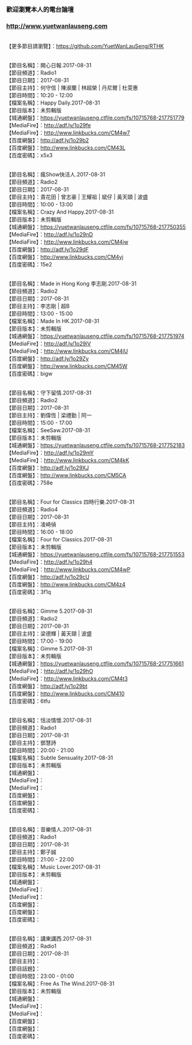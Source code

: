 ### 歡迎瀏覽本人的電台論壇
### http://www.yuetwanlauseng.com

<br>【更多節目請瀏覽】：https://github.com/YuetWanLauSeng/RTHK

<br>【節目名稱】：開心日報.2017-08-31
<br>【節目頻道】：Radio1
<br>【節目日期】：2017-08-31
<br>【節目主持】：何守信 | 陳淑蘭 | 林超榮 | 丹尼爾 | 杜雯惠
<br>【節目時間】：10:20 - 12:00
<br>【檔案名稱】：Happy Daily.2017-08-31
<br>【節目版本】：未剪輯版
<br>【城通網盤】：https://yuetwanlauseng.ctfile.com/fs/10715768-217751779
<br>【MediaFire】：http://adf.ly/1o29fe
<br>【MediaFire】：http://www.linkbucks.com/CM4w7
<br>【百度網盤】：http://adf.ly/1o29b2
<br>【百度網盤】：http://www.linkbucks.com/CM43L
<br>【百度密碼】：x5x3

<br>【節目名稱】：瘋Show快活人.2017-08-31
<br>【節目頻道】：Radio2
<br>【節目日期】：2017-08-31
<br>【節目主持】：貴花田 | 曾志豪 | 王耀祖 | 斌仔 | 黃天頤 | 波盛
<br>【節目時間】：10:00 - 13:00
<br>【檔案名稱】：Crazy And Happy.2017-08-31
<br>【節目版本】：未剪輯版
<br>【城通網盤】：https://yuetwanlauseng.ctfile.com/fs/10715768-217750355
<br>【MediaFire】：http://adf.ly/1o29nD
<br>【MediaFire】：http://www.linkbucks.com/CM4jw
<br>【百度網盤】：http://adf.ly/1o29dF
<br>【百度網盤】：http://www.linkbucks.com/CM4yj
<br>【百度密碼】：15e2

<br>【節目名稱】：Made in Hong Kong 李志剛.2017-08-31
<br>【節目頻道】：Radio2
<br>【節目日期】：2017-08-31
<br>【節目主持】：李志剛 | 超B
<br>【節目時間】：13:00 - 15:00
<br>【檔案名稱】：Made In HK.2017-08-31
<br>【節目版本】：未剪輯版
<br>【城通網盤】：https://yuetwanlauseng.ctfile.com/fs/10715768-217751974
<br>【MediaFire】：http://adf.ly/1o29iV
<br>【MediaFire】：http://www.linkbucks.com/CM4lU
<br>【百度網盤】：http://adf.ly/1o29Zy
<br>【百度網盤】：http://www.linkbucks.com/CM45W
<br>【百度密碼】：bigw

<br>【節目名稱】：守下留情.2017-08-31
<br>【節目頻道】：Radio2
<br>【節目日期】：2017-08-31
<br>【節目主持】：劉偉恆 | 梁禮勤 | 阿一
<br>【節目時間】：15:00 - 17:00
<br>【檔案名稱】：SeeSaw.2017-08-31
<br>【節目版本】：未剪輯版
<br>【城通網盤】：https://yuetwanlauseng.ctfile.com/fs/10715768-217752183
<br>【MediaFire】：http://adf.ly/1o29mY
<br>【MediaFire】：http://www.linkbucks.com/CM4kK
<br>【百度網盤】：http://adf.ly/1o29XJ
<br>【百度網盤】：http://www.linkbucks.com/CM5CA
<br>【百度密碼】：758e

<br>【節目名稱】：Four for Classics 四時行樂.2017-08-31
<br>【節目頻道】：Radio4
<br>【節目日期】：2017-08-31
<br>【節目主持】：凌崎偵
<br>【節目時間】：16:00 - 18:00
<br>【檔案名稱】：Four for Classics.2017-08-31
<br>【節目版本】：未剪輯版
<br>【城通網盤】：https://yuetwanlauseng.ctfile.com/fs/10715768-217751553
<br>【MediaFire】：http://adf.ly/1o29h4
<br>【MediaFire】：http://www.linkbucks.com/CM4wP
<br>【百度網盤】：http://adf.ly/1o29cU
<br>【百度網盤】：http://www.linkbucks.com/CM4z4
<br>【百度密碼】：3f1q

<br>【節目名稱】：Gimme 5.2017-08-31
<br>【節目頻道】：Radio2
<br>【節目日期】：2017-08-31
<br>【節目主持】：梁德輝 | 黃天頤 | 波盛
<br>【節目時間】：17:00 - 19:00
<br>【檔案名稱】：Gimme 5.2017-08-31
<br>【節目版本】：未剪輯版
<br>【城通網盤】：https://yuetwanlauseng.ctfile.com/fs/10715768-217751661
<br>【MediaFire】：http://adf.ly/1o29hO
<br>【MediaFire】：http://www.linkbucks.com/CM4t3
<br>【百度網盤】：http://adf.ly/1o29bt
<br>【百度網盤】：http://www.linkbucks.com/CM410
<br>【百度密碼】：6tfu

<br>【節目名稱】：恬淡情懷.2017-08-31
<br>【節目頻道】：Radio1
<br>【節目日期】：2017-08-31
<br>【節目主持】：鄧慧詩
<br>【節目時間】：20:00 - 21:00
<br>【檔案名稱】：Subtle Sensuality.2017-08-31
<br>【節目版本】：未剪輯版
<br>【城通網盤】：
<br>【MediaFire】：
<br>【MediaFire】：
<br>【百度網盤】：
<br>【百度網盤】：
<br>【百度密碼】：

<br>【節目名稱】：音樂情人.2017-08-31
<br>【節目頻道】：Radio1
<br>【節目日期】：2017-08-31
<br>【節目主持】：鄭子誠
<br>【節目時間】：21:00 - 22:00
<br>【檔案名稱】：Music Lover.2017-08-31
<br>【節目版本】：未剪輯版
<br>【城通網盤】：
<br>【MediaFire】：
<br>【MediaFire】：
<br>【百度網盤】：
<br>【百度網盤】：
<br>【百度密碼】：

<br>【節目名稱】：講東講西.2017-08-31
<br>【節目頻道】：Radio1
<br>【節目日期】：2017-08-31
<br>【節目主持】：
<br>【節目話題】：
<br>【節目時間】：23:00 - 01:00
<br>【檔案名稱】：Free As The Wind.2017-08-31
<br>【節目版本】：未剪輯版
<br>【城通網盤】：
<br>【MediaFire】：
<br>【MediaFire】：
<br>【百度網盤】：
<br>【百度網盤】：
<br>【百度密碼】：
